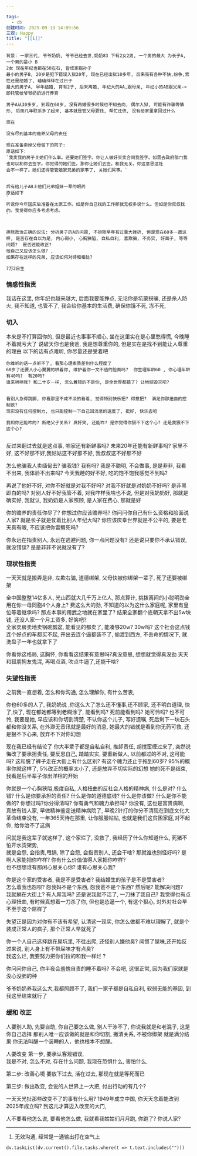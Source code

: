 ```yaml
---

tags:
  - cb
创建时间: 2025-09-13 14:09:56
三观: Happy
title: "[[1]]"
---
```


```
背景: 一家三代, 爷爷奶奶, 爷爷已经去世,奶奶83 下有2女2男, 一个男的最大 为长子A, 一个男的最小 B
2女 现在年纪也都在50左右, 皆成家抱孙子
最小的男子B, 20岁是犯下错误入狱20年, 现在已经出狱10多年, 后来虽有各种不快,纷争,索性还是结婚了, 磕磕绊绊在过日子
最大的男子A, 早年结婚, 育有2子, 后来离婚, 年纪大的AA,跟母亲, 年纪小的AB跟父亲-> 即托管给爷爷奶奶进行养育

男子A从30多岁, 到现在60岁, 没有再婚很多时候也不知去向, 偶尔入狱, 可能有诈骗等情形, 后面几年联系多了起来, 基本就是管父母要钱, 帮忙还债, 没有给家里拿回过什么

现在

没有尽到基本的赡养父母的责任

现在准备卖掉父母留下的院子: 
原话如下:
`我卖我的房子关她们什么事。还要她们签字。你让人做好买卖合同我签字。如需去政府部门我也可以和你去签字。你觉得的她们签。那你让她们去签。和我无关。你这意思这社
会不一样了。她们还得管管娘家兄弟的家事了, 关她们屌事。`


后有给儿子AB上他们兄弟姐妹一辈的眼药
原话如下
`
听说你今年国庆后准备在太原工作。如是你自己找的工作那我无权多说什么。但如是你叔叔找的。我觉得你应多考虑考虑。
`


排除政治正确的说法: 分析男子的A的问题, 不排除早年有过重大挫折, 但是现在60多一直这样, 是否存在自以为是, 内心弱小, 心胸狭隘, 自私自利, 喜欺骗, 不务实, 好面子, 等等问题?  是否还能改正?  
他自己又应该怎么做? , 
如果存在这样的兄弟, 应该如何对待和相处? 

```



```
7万2日生 

```



### 情感性指责

我话在这里, 你年纪也越来越大,  后面我要能挣点, 无论你是坑蒙拐骗, 还是杀人防火, 我不知道, 也管不了, 我会给你基本的生活费, 确保你饿不死, 冻不死, 

### 切入

本来是不打算回你的, 但是最近也事事不顺心, 坐在这里实在是心里憋得慌, 今晚睡不着就亏大了
说破天你也是我爸, 我是想尊重你的, 但是实在是找不到能让人尊重的理由
以下的话有点难听, 你尽量还是受着吧

```
你难听的话一点听不了, 看那心理素质差到什么程度了
60岁了还要人小心翼翼的哄着你, 维护着你一文不值的脸面吗?  你生理年龄60 , 你心理年龄有40吗?  有20吗? 
谁来哄哄我? 和二十岁一样, 怎么着错的不是你, 是全世界都错了? 让地球毁灭吧?  


看别人急得跳脚, 你看那里不咸不淡的看着, 觉得特别快乐把? 得意把?  满足你那扭曲的控制欲? 
现实没有任何控制力, 也只能控制一下自己回消息的速度了, 挺好, 快乐去吧

我和你还能咋的? 断绝父子关系? 真好笑, 还能咋? 是你觉得你狠不下这个心? 还是我狠不下这个心?  


```


反过来翻过去就是这点事, 咱家还有新鲜事吗?  未来20年还能有新鲜事吗? 家里不好, 这不好那不好,我姑姑这不好那不好, 我叔叔这不好那不好

怎么他骗我人卖缅甸去? 骗我钱? 我有吗?   我是不聪明, 不会做事, 是是非非, 我看不出来, 我体验不出来吗? 今天我睡的好不好, 吃的饱不饱我感觉不到吗? 

再说了他好不好, 对你不好就是对我不好吗? 对我不好就是对奶奶不好吗? 是非黑即白的吗?  对别人好不好我管不着, 对我咋样我啥也不说,  但是对我奶奶好, 那就是确实好, 我就认, 我奶奶是人家照顾, 是人家在费心, 那就是好

你的赡养的责任你尽了?  你想过你应该赡养吗? 你问问你自己有什么资格和脸面说人家?  就是长子就是仗着比别人年纪大吗?   你应该庆幸世界就是不公平的,     要是老天真有眼, 不应该把你雷劈死吗? 

你永远在指责别人, 永远在逃避问题, 你一点问题没有?  还是说只要你不承认错误, 就没错误? 是是非非不说就没有了?  

### 现状性指责

一天天就是搬弄是非, 左欺右骗, 道德绑架, 父母快被你绑架一辈子, 死了还要被绑架

全中国整整14亿多人, 光山西就大几千万上亿人, 那点算计, 挑拨离间的小聪明劲全用在你一母同胞4个人身上? 费这么大的劲, 不知道的以为这什么家庭呢, 家里有皇位等着继承吗?  那点本事的用武之地就在家里了? 
结果全家翻个底朝天拿不出5w块钱, 还没人家一个月工资多, 好笑吧?  
全家卖房卖地卖锅碗瓢盆, 能看见的都卖了, 能凑够20w? 30w吗?   这个社会这点钱连个好点的车都买不起, 开出去连个逼都装不了, 偷渡到西方, 不丢命的情况下, 就洗盘子一年也就拿下了

你看你这格局, 这胸怀, 你看看这结果有意思吗?真没意思,  想想就觉得真没劲
天天和狐朋狗友鬼混, 再喝点酒, 吹点牛逼了,还能干啥?   

### 失望性指责

之前我一直想着, 怎么和你沟通, 怎么理解你, 有什么苦衷, 

你也60多的人了, 我奶奶说 ,你这么大了怎么还不懂事,还不顾家, 还不明白道理,  快了,快了, 现在都她都等到老糊涂了, 能看到吗? 死前能看到吗? 她可怜吗? 也不可怜, 我要是她, 早应该和你切割清楚, 不认你这个儿子, 写好遗嘱, 死后剩下一块石头都和你没关系, 在外渺无音讯就是最好的消息, 她最大的错就是看到你无药可救, 还是狠不下心来, 放弃不下对你幻想

现在我已经有结论了 
你大半辈子都是自私自利, 推卸责任, 胡搅蛮缠过来了, 突然说悔改了要承担责任, 要反思自己, 踏踏实实, 要重新做人, 以前都过的不对, 这可能吗? 这和脱了裤子走在大街上有什么区别?  有这个魄力还止于拖到60岁?  95%的概率你就这样了, 5%改正的概率太小了, 还是放弃不切实际的幻想 她的死不是结束, 我看是后半辈子你出洋相的开始

你就是一个心胸狭隘,极度自私, 人格扭曲的反社会人格的精神病, 什么是对? 什么错? 什么是你要承担的责任? 什么是你的道德底线?  什么是你该做? 什么是你不能做的? 你想过吗?你分得清吗? 你有勇气和魄力承担吗? 你没有, 
这也是富贵病啊,  真放有钱人家, 早做精神鉴定送精神病院了,   早晚2针打的你分不清现在到底文化大革命结束没有, 一年365天待在那里, 让你服服帖帖, 也就是我们这贫困家庭,对不起你, 给你治不了这病

问就是我这辈子就这样了, 这个家烂了, 没救了, 我经历了什么你知道什么, 死猪不怕开水烫架势,  
就是会怨, 会指责,甩锅, 除了会怨, 会指责别人, 还会干啥? 
那就谁也别怪好吗? 
是啊人家能把你咋样?  你有什么价值值得人家把你咋样?   
也不想想谁有那闲心思关心你?  谁有心思关心我?  

你是这个家的受害者,  我是不是受害者? 我结婚生的孩子是不是受害者?   
怎么着我也怨呗? 怨我妈不是个东西, 怨我爸不是个东西? 然后呢?  能解决问题?   
我就躺在大街上? 有人屌我吗?  还是说我就不活了, 一刀抹了我自己? 
我觉得也有点心理扭曲, 有时候真想着一刀杀了你, 但也是怂逼一个, 有这个狠心, 对外对社会早不至于这个屌样了  

失望正是因为对你有不该有希望, 认清这一现实, 你怎么做都不难以理解了, 就是个装成正常人的疯子, 那个正常人早就死了

你一个人自己选择跳在屎坑里, 不往出爬, 还怪别人嫌他臭?  闻惯了屎味,还开始反过来说, 别人身上有不带屎味才有点臭?   
我这么烂, 我要努力把你们拉的和我一样烂 ?    


你问问你自己, 你半夜会羞愧自责的睡不着吗? 不会吧, 这很正常, 因为我们家就是没心没肺的种 

爷爷奶奶养我这么大,我都照顾不了, 我们一家子都是自私自利, 软弱无能的基因, 到我这里结束就行了


### 缓和 改正

人要别人助,  先要自助, 你自己要怎么做, 别人干涉不了, 你说我就是和老混子, 这是你自己选择
那别人唯一应该做的就是和你切割, 撇清关系, 不被你绑架 就是满分结果
你无法叫醒一个装睡的人，他也根本不想醒。


人要改变
第一步, 要承认客观错误,  
我是不对, 怎么不对, 存在什么问题,  我现在恐惧什么, 害怕什么, 

第二步: 改善心境
要放下过去, 活在过去, 那现在就是等死而已

第三步: 
做出改变, 
会说的人世界上一大把, 付出行动的有几个? 


一天天光扯那些改变不了的事有什么用?   1949年成立中国, 你天天念着能改到2025年成立吗? 
到这儿才算迈入改变的大门, 


人不要看他怎么说, 要看他怎么做, 
我就看我姑姑们月月跑, 你跑了?  你说人家?  


---



1. 无效沟通, 经常是一通输出打在空气上















```dataviewjs
dv.taskList(dv.current().file.tasks.where(t => t.text.includes("")))
```

